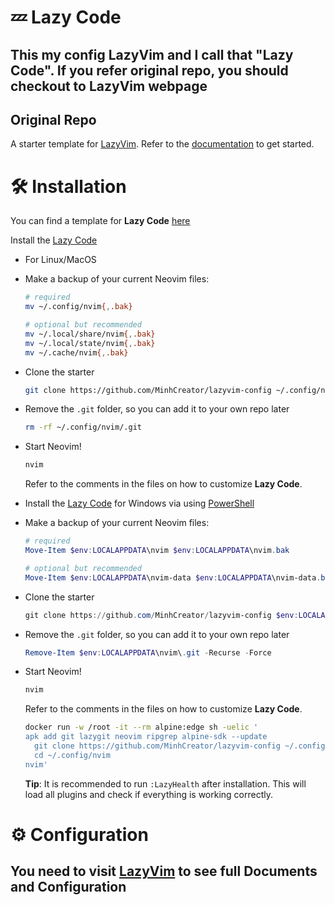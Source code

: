 # 💤 Lazy Code
This my config LazyVim and I call that "Lazy Code". If you refer original repo, you should checkout to LazyVim webpage
---
## Original Repo
A starter template for [LazyVim](https://github.com/LazyVim/LazyVim).
Refer to the [documentation](https://lazyvim.github.io/installation) to get started.
# 🛠️ Installation

You can find a template for **Lazy Code** [here](https://github.com/MinhCreator/lazyvim-config)

Install the [Lazy Code](https://github.com/MinhCreator/lazyvim-config)

- For Linux/MacOS
- Make a backup of your current Neovim files:

  ```sh
  # required
  mv ~/.config/nvim{,.bak}

  # optional but recommended
  mv ~/.local/share/nvim{,.bak}
  mv ~/.local/state/nvim{,.bak}
  mv ~/.cache/nvim{,.bak}
  ```

- Clone the starter

  ```sh
  git clone https://github.com/MinhCreator/lazyvim-config ~/.config/nvim
  ```

- Remove the `.git` folder, so you can add it to your own repo later

  ```sh
  rm -rf ~/.config/nvim/.git
  ```

- Start Neovim!

  ```sh
  nvim
  ```

  Refer to the comments in the files on how to customize **Lazy Code**.



- Install the [Lazy Code](https://github.com/MinhCreator/lazyvim-config) for Windows via using [PowerShell](https://github.com/PowerShell/PowerShell)

- Make a backup of your current Neovim files:

  ```powershell
  # required
  Move-Item $env:LOCALAPPDATA\nvim $env:LOCALAPPDATA\nvim.bak

  # optional but recommended
  Move-Item $env:LOCALAPPDATA\nvim-data $env:LOCALAPPDATA\nvim-data.bak
  ```

- Clone the starter

  ```powershell
  git clone https://github.com/MinhCreator/lazyvim-config $env:LOCALAPPDATA\nvim
  ```

- Remove the `.git` folder, so you can add it to your own repo later

  ```powershell
  Remove-Item $env:LOCALAPPDATA\nvim\.git -Recurse -Force
  ```

- Start Neovim!

  ```powershell
  nvim
  ```

  Refer to the comments in the files on how to customize **Lazy Code**.





  ```sh
  docker run -w /root -it --rm alpine:edge sh -uelic '
  apk add git lazygit neovim ripgrep alpine-sdk --update
    git clone https://github.com/MinhCreator/lazyvim-config ~/.config/nvim
    cd ~/.config/nvim
  nvim'

  ``` 
  **Tip**:
    It is recommended to run `:LazyHealth` after installation.
    This will load all plugins and check if everything is working correctly.



# ⚙️ Configuration

## You need to visit [LazyVim](https://www.lazyvim.org/configuration) to see full Documents and Configuration  
